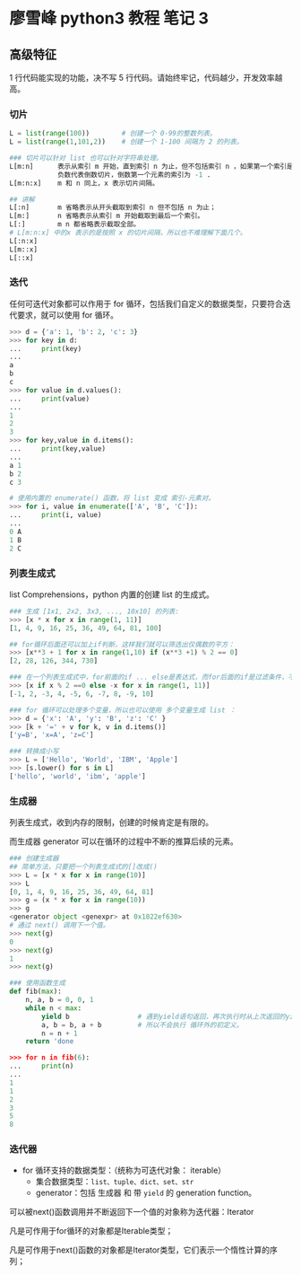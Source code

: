 # 廖雪峰 python3 教程 笔记 3

## 高级特征

1 行代码能实现的功能，决不写 5 行代码。请始终牢记，代码越少，开发效率越高。

### 切片

```python
L = list(range(100))        # 创建一个 0-99的整数列表。
L = list(range(1,101,2))    # 创建一个 1-100 间隔为 2 的列表。

### 切片可以针对 list 也可以针对字符串处理。
L[m:n]      表示从索引 m 开始，直到索引 n 为止，但不包括索引 n ，如果第一个索引是 0 ，可以省略。
            负数代表倒数切片，倒数第一个元素的索引为 -1 .
L[m:n:x]    m 和 n 同上，x 表示切片间隔。

## 讲解
L[:n]       m 省略表示从开头截取到索引 n 但不包括 n 为止；
L[m:]       n 省略表示从索引 m 开始截取到最后一个索引。
L[:]        m n 都省略表示截取全部。
# L[m:n:x] 中的x 表示的是按照 x 的切片间隔，所以也不难理解下面几个。
L[:n:x]
L[m::x]
L[::x]
```

### 迭代

任何可迭代对象都可以作用于 for 循环，包括我们自定义的数据类型，只要符合迭代要求，就可以使用 for 循环。

```python
>>> d = {'a': 1, 'b': 2, 'c': 3}
>>> for key in d:
...     print(key)
...
a
b
c
>>> for value in d.values():
...     print(value)
...
1
2
3
>>> for key,value in d.items():
...     print(key,value)
...
a 1
b 2
c 3

# 使用内置的 enumerate() 函数，将 list 变成 索引-元素对。
>>> for i, value in enumerate(['A', 'B', 'C']):
...     print(i, value)
...
0 A
1 B
2 C
```

### 列表生成式

list Comprehensions，python 内置的创建 list 的生成式。

```python
### 生成 [1x1, 2x2, 3x3, ..., 10x10] 的列表:
>>> [x * x for x in range(1, 11)]
[1, 4, 9, 16, 25, 36, 49, 64, 81, 100]

## for循环后面还可以加上if判断，这样我们就可以筛选出仅偶数的平方：
>>> [x**3 + 1 for x in range(1,10) if (x**3 +1) % 2 == 0]
[2, 28, 126, 344, 730]

### 在一个列表生成式中，for前面的if ... else是表达式，而for后面的if是过滤条件，不能带else。
>>> [x if x % 2 ==0 else -x for x in range(1, 11)]
[-1, 2, -3, 4, -5, 6, -7, 8, -9, 10]

### for 循环可以处理多个变量，所以也可以使用 多个变量生成 list ：
>>> d = {'x': 'A', 'y': 'B', 'z': 'C' }
>>> [k + '=' + v for k, v in d.items()]
['y=B', 'x=A', 'z=C']

### 转换成小写
>>> L = ['Hello', 'World', 'IBM', 'Apple']
>>> [s.lower() for s in L]
['hello', 'world', 'ibm', 'apple']
```

### 生成器

列表生成式，收到内存的限制，创建的时候肯定是有限的。

而生成器 generator 可以在循环的过程中不断的推算后续的元素。

```python
### 创建生成器
## 简单方法，只要把一个列表生成式的[]改成()
>>> L = [x * x for x in range(10)]
>>> L
[0, 1, 4, 9, 16, 25, 36, 49, 64, 81]
>>> g = (x * x for x in range(10))
>>> g
<generator object <genexpr> at 0x1022ef630>
# 通过 next() 调用下一个值。
>>> next(g)
0
>>> next(g)
1
>>> next(g)

### 使用函数生成
def fib(max):
    n, a, b = 0, 0, 1
    while n < max:
        yield b                 # 遇到yield语句返回，再次执行时从上次返回的yield语句处继续执行。
        a, b = b, a + b         # 所以不会执行 循环外的初定义。
        n = n + 1
    return 'done

>>> for n in fib(6):
...     print(n)
...
1
1
2
3
5
8
```

### 迭代器

- for 循环支持的数据类型：（统称为可迭代对象： iterable）
  - 集合数据类型：`list、tuple、dict、set、str`
  - generator：包括 生成器 和 带 `yield` 的 generation function。

可以被next()函数调用并不断返回下一个值的对象称为迭代器：Iterator

凡是可作用于for循环的对象都是Iterable类型；

凡是可作用于next()函数的对象都是Iterator类型，它们表示一个惰性计算的序列；
